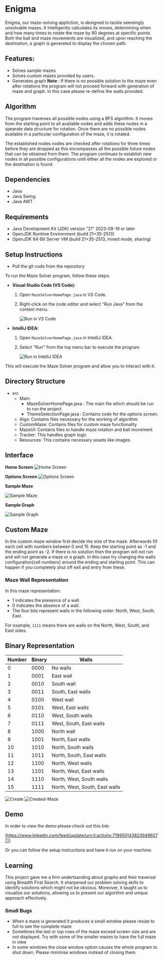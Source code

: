 # Enigma

Enigma, our maze-solving appliction, is designed to tackle seemingly unsolvable mazes. It intelligently calculates its moves, determining when and how many times to rotate the maze by 90 degrees at specific points. Both the ball and maze movements are visualized, and upon reaching the destination, a graph is generated to display the chosen path.

## Features:
- Solves sample mazes
- Solves custom mazes provided by users.
- Generates graph
  **Note** : If there is no possible solution to the maze even after rotations the program will not proceed forward with generation of
  maze and graph. In this case please re-define the walls provided.
  
## Algorithm

The program traverses all possible nodes using a BFS algorithm. It moves from the starting point to all available nodes and adds these nodes in a spearate data structure for rotation.
Once there are no possible nodes available in a particular configuration of the maze, it is rotated.

The established nodes nodes are checked after rotations for three times before they are dropped as this encompasses all the possible future nodes that can be obtained from them.
The program continues to establish new nodes in all possible configurations until either all the nodes are explored or the destination is found. 

## Dependencies
- Java
- Java Swing
- Java AWT

## Requirements

- Java Development Kit (JDK) version "21" 2023-09-19 or later
- OpenJDK Runtime Environment (build 21+35-2513)
- OpenJDK 64-Bit Server VM (build 21+35-2513, mixed mode, sharing)
    
## Setup Instructions
- Pull the git code from the repository
 
To run the Maze Solver program, follow these steps:

- **Visual Studio Code (VS Code):**
  1. Open `MazeSolverHomePage.java` in VS Code.
  2. Right-click on the code editor and select "Run Java" from the context menu.
  
     ![Run in VS Code](https://github.com/12Danish/Enigma/blob/main/assets/run.jpg)

- **IntelliJ IDEA:**
  1. Open `MazeSolverHomePage.java` in IntelliJ IDEA.
  2. Select "Run" from the top menu bar to execute the program.
  
     ![Run in IntelliJ IDEA](https://github.com/12Danish/Enigma/blob/main/assets/run-intelli.jpg)

This will execute the Maze Solver program and allow you to interact with it. 

## Directory Structure
- src
  - Main:
     - MazeSolverHomePage.java : The main file which should be run to run the project.
     - ThemeSelectionPage.java : Contains code for the options screen.
  - Algo:
        Contains files necessary for the working of algorithm
  - CustomMaze:
                Contains files for custom maze functionality
  - MazeUI:
            Contains files to handle maze rotation and ball movement
  - Tracker:
            This handles graph logic
  - Resources:
              This contains necessary assets like images.
  

## Interface

**Home Screen**
![Home Screen](https://github.com/12Danish/Engima/blob/main/assets/HomePage.gif)

**Options Screen**
![Options Screen](https://github.com/12Danish/Engima/blob/main/assets/Screenshot%202024-05-24%20133834.gif)

**Sample Maze**

![Sample Maze](https://github.com/12Danish/Engima/blob/main/assets/example-maze.gif)

**Sample Graph**

![Sample Graph](https://github.com/12Danish/Engima/blob/main/assets/graph-example.jpg)

## Custom Maze

In the custom maze window first decide the size of the maze. Afterwards fill each cell with numbers between 0 and 15. Keep the starting point as -1 and the ending point as -2. If there is no solution then the program will not run and will not generate a maze or a graph.
In this case try changing the walls configuration(cell numbers) around the ending and starting point. This can happen if you completely
shut off exit and entry from these.

### Maze Wall Representation

In this maze representation:
- 1 indicates the presence of a wall.
- 0 indicates the absence of a wall.
- The four bits represent walls in the following order: North, West, South, East.

For example, `1111` means there are walls on the North, West, South, and East sides.

## Binary Representation

| Number | Binary | Walls          |
|--------|--------|----------------|
| 0      | 0000   | No walls       |
| 1      | 0001   | East wall      |
| 2      | 0010   | South wall     |
| 3      | 0011   | South, East walls |
| 4      | 0100   | West wall      |
| 5      | 0101   | West, East walls |
| 6      | 0110   | West, South walls |
| 7      | 0111   | West, South, East walls |
| 8      | 1000   | North wall     |
| 9      | 1001   | North, East walls |
| 10     | 1010   | North, South walls |
| 11     | 1011   | North, South, East walls |
| 12     | 1100   | North, West walls |
| 13     | 1101   | North, West, East walls |
| 14     | 1110   | North, West, South walls |
| 15     | 1111   | North, West, South, East walls |


![Create](https://github.com/12Danish/Engima/blob/main/assets/create-maze.jpg)
![Created-Maze](https://github.com/12Danish/Engima/blob/main/assets/maze-created.jpg)

## Demo
In order to view the demo please check out this link:

(https://www.linkedin.com/feed/update/urn:li:activity:7199501438249496577/)

Or you can follow the setup instructions and have it run on your machine.

## Learning

This project gave me a firm undertsanding about graphs and their traversal using Breadth First Search. It sharpened our problem solving skills to identify solutions which might not be obvious.
Moreover, it taught us to visualize our solutions, allowing us to present our algorithm and unique approach effectively.

### Small Bugs

- When a maze is generated it produces a small window please resize to full to see the complete maze
- Sometimes the last or top rows of the maze exceed screen size and are not displayed. Try with some of the smaller mazes to have the full maze in view
- In some windows the close window option causes the whole program to shut down. Please minimise windows instead of closing them.
  
